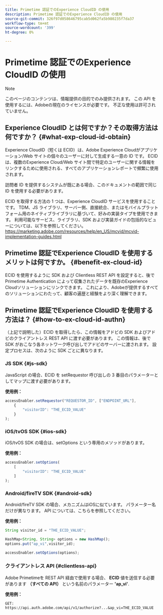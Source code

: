 ```yaml
---
title: Primetime 認証でのExperience CloudID の使用
description: Primetime 認証でのExperience CloudID の使用
source-git-commit: 326f97d058646795cab5d062fa5b980235f7da37
workflow-type: tm+mt
source-wordcount: '399'
ht-degree: 0%

---
```



# Primetime 認証でのExperience CloudID の使用

>[!NOTE]
>
>このページのコンテンツは、情報提供の目的でのみ提供されます。 この API を使用するには、Adobeの現在のライセンスが必要です。 不正な使用は許可されていません。

## Experience CloudID とは何ですか？その取得方法は何ですか？ {#what-exp-cloud-id-obtain}

Experience CloudID（短くは ECID）は、Adobe Experience Cloudがアプリケーション/Web サイトの個々のユーザーに対して生成する一意の ID です。 ECID は、複数のExperience Cloud/Web サイト間で特定のユーザーに関する情報をリンクするために使用される、すべてのアプリケーションレポートで頻繁に使用されます。

訪問者 ID を提供するシステムが既にある場合、このドキュメントの範囲で同じ ID を使用する必要があります。

ECID を取得する方法の 1 つは、Experience CloudID サービスを使用することです。 TDM、JS ライブラリ、サーバー側、直接統合、またはモバイルプラットフォーム用のネイティブライブラリに基づいて、好みの実装タイプを使用できます。 利用可能なサービス、ライブラリ、SDK および実装ガイドの包括的なビューについては、以下を参照してください。https://marketing.adobe.com/resources/help/en_US/mcvid/mcvid-implementation-guides.html





## Primetime 認証でExperience CloudID を使用するメリットは何ですか。 {#benefit-ex-cloud-id}

ECID を使用するように SDK および Clientless REST API を設定すると、後で Primetime Authentication によって収集されたデータを既存のExperience Cloudソリューションにリンクできます。 これにより、Adobeが提供するすべてのソリューションにわたって、顧客の遍歴と経験をより深く理解できます。

## Primetime 認証でExperience CloudID を使用する方法は？ {#how-to-ex-cloud-id-authn}

（上記で説明した）ECID を取得したら、この情報をアドビの SDK およびアドビのクライアントレス REST API に渡す必要があります。 この情報は、後で SDK がおこなう各ネットワーク呼び出しでアドビのサーバーに渡されます。 設定プロセスは、次のように SDK ごとに異なります。

### JS SDK {#js-sdk}

JavaScript の場合、ECID を setRequestor 呼び出しの 3 番目のパラメーターとしてマップに渡す必要があります。

**使用例：**

```JavaScript
accessEnabler.setRequestor("REQUESTOR_ID", ["ENDPOINT_URL"],
    {
        "visitorID": "THE_ECID_VALUE"
    }
);
```

### iOS/tvOS SDK {#ios-sdk}

iOS/tvOS SDK の場合は、setOptions という専用のメソッドがあります。

**使用例：**

```JavaScript
accessEnabler.setOptions(
    [
        "visitorID": "THE_ECID_VALUE"
    ]
);
```

### Android/fireTV SDK {#android-sdk}

Android/fireTV SDK の場合、メカニズムはiOSに似ています。 パラメーター名だけが異なります。 API については、こちらを参照してください。

**使用例：**

```JavaScript
String visitor_id = "THE_ECID_VALUE";

HashMap<String, String> options = new HashMap();
options.put("ap_vi",visitor_id);

accessEnabler.setOptions(options);
```

### クライアントレス API {#clientless-api}

Adobe Primetimeを REST API 経由で使用する場合、 **ECID** 値を送信する必要があります **（すべての API）** という名前のパラメーター **&#39;ap_vi&#39;**.

**使用例：**

`GET: https://api.auth.adobe.com/api/v1/authorize?...&ap_vi=THE_ECID_VALUE`